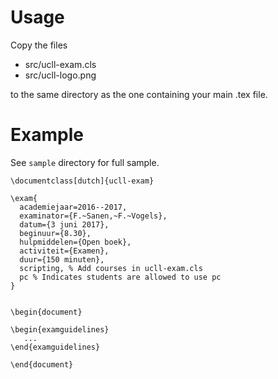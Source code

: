 # Usage

Copy the files

* src/ucll-exam.cls
* src/ucll-logo.png

to the same directory as the one containing your main .tex file.


# Example

See `sample` directory for full sample.


```
\documentclass[dutch]{ucll-exam}

\exam{
  academiejaar=2016--2017,
  examinator={F.~Sanen,~F.~Vogels},
  datum={3 juni 2017},
  beginuur={8.30},
  hulpmiddelen={Open boek},
  activiteit={Examen},
  duur={150 minuten},
  scripting, % Add courses in ucll-exam.cls
  pc % Indicates students are allowed to use pc
}


\begin{document}

\begin{examguidelines}
   ...
\end{examguidelines}

\end{document}
```
